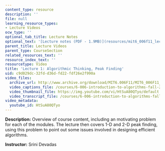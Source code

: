 ```yaml
---
content_type: resource
description: ''
file: null
learning_resource_types:
- Lecture Videos
ocw_type: ''
optional_tab_title: Lecture Notes
optional_text: '[Lecture notes (PDF - 1.9MB)](resources/mit6_006f11_lec01)'
parent_title: Lecture Videos
parent_type: CourseSection
related_resources_text: ''
resource_index_text: ''
resourcetype: Video
title: 'Lecture 1: Algorithmic Thinking, Peak Finding'
uid: c9d029dc-32fd-d36d-fd22-fdf26e2f990a
video_files:
  archive_url: http://www.archive.org/download/MIT6.006F11/MIT6_006F11_lec01_300k.mp4
  video_captions_file: /courses/6-006-introduction-to-algorithms-fall-2011/f219ea40335d59aca990a5e0d99cdc6d_HtSuA80QTyo.vtt
  video_thumbnail_file: https://img.youtube.com/vi/HtSuA80QTyo/default.jpg
  video_transcript_file: /courses/6-006-introduction-to-algorithms-fall-2011/e0e15581a79266c52032ca8bb7733c5d_HtSuA80QTyo.pdf
video_metadata:
  youtube_id: HtSuA80QTyo
---
```


**Description:** Overview of course content, including an motivating problem for each of the modules. The lecture then covers 1-D and 2-D peak finding, using this problem to point out some issues involved in designing efficient algorithms.

**Instructor:** Srini Devadas
